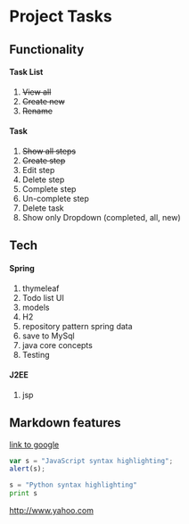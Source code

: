 # Project Tasks

## Functionality
#### Task List
1. ~~View all~~
1. ~~Create new~~
1. ~~Rename~~

#### Task
1. ~~Show all steps~~
1. ~~Create step~~
1. Edit step
1. Delete step
1. Complete step
1. Un-complete step
1. Delete task
1. Show only Dropdown (completed, all, new)

## Tech

#### Spring
1. thymeleaf
1. Todo list UI
1. models
1. H2
1. repository pattern spring data 
1. save to MySql
1. java core concepts
1. Testing

#### J2EE
1. jsp



## Markdown features
[link to google](https://www.google.com)

```javascript
var s = "JavaScript syntax highlighting";
alert(s);
```

```python
s = "Python syntax highlighting"
print s
```

[arbitrary case-insensitive reference text]: https://www.mozilla.org
[1]: http://slashdot.org
[link text itself]: http://www.reddit.com

http://www.yahoo.com